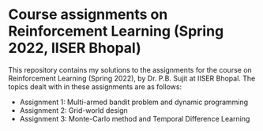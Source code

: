 # Course assignments on Reinforcement Learning (Spring 2022, IISER Bhopal)
This repository contains my solutions to the assignments for the course on Reinforcement Learning (Spring 2022), by Dr. P.B. Sujit at IISER Bhopal. The topics dealt with in these assignments are as follows:<br>
- Assignment 1: Multi-armed bandit problem and dynamic programming<br>
- Assignment 2: Grid-world design<br>
- Assignment 3: Monte-Carlo method and Temporal Difference Learning<br>
